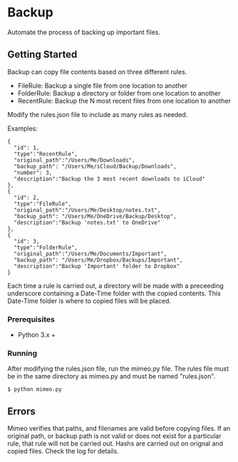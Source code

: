 # Backup

Automate the process of backing up important files.

## Getting Started

Backup can copy file contents based on three different rules.
* FileRule: Backup a single file from one location to another
* FolderRule: Backup a directory or folder from one location to another
* RecentRule: Backup the N most recent files from one location to another

Modify the rules.json file to include as many rules as needed.

Examples:
```
{
  "id": 1,
  "type":"RecentRule",
  "original_path":"/Users/Me/Downloads",
  "backup_path": "/Users/Me/iCloud/Backup/Downloads",
  "number": 3,
  "description":"Backup the 3 most recent downloads to iCloud"
},
{
  "id": 2,
  "type":"FileRule",
  "original_path":"/Users/Me/Desktop/notes.txt",
  "backup_path": "/Users/Me/OneDrive/Backup/Desktop",
  "description":"Backup 'notes.txt' to OneDrive"
},
{
  "id": 3,
  "type":"FolderRule",
  "original_path":"/Users/Me/Documents/Important",
  "backup_path": "/Users/Me/Dropbox/Backups/Important",
  "description":"Backup 'Important' folder to Dropbox"
}
```

Each time a rule is carried out, a directory will be made with a preceeding underscore containing a Date-Time folder with the copied contents. This Date-Time folder is where to copied files will be placed.

### Prerequisites

* Python 3.x +

### Running

After modifying the rules.json file, run the mimeo.py file.
The rules file must be in the same directory as mimeo.py and must be named "rules.json".
```
$ python mimeo.py
```

## Errors

Mimeo verifies that paths, and filenames are valid before copying files. If an original path, or backup path is not valid or does not exist for a particular rule, that rule will not be carried out. Hashs are carried out on orignal and copied files. Check the log for details.
